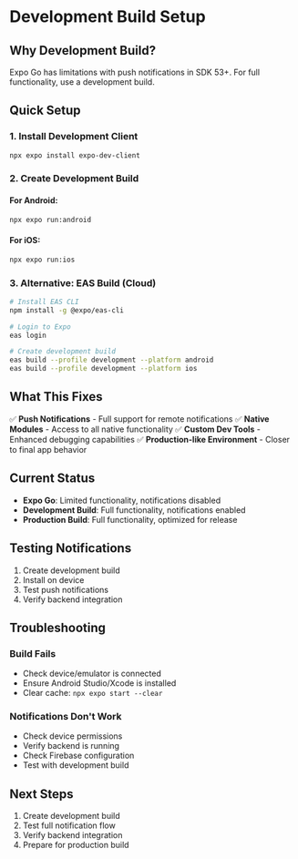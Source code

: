 # Development Build Setup

## Why Development Build?

Expo Go has limitations with push notifications in SDK 53+. For full functionality, use a development build.

## Quick Setup

### 1. Install Development Client
```bash
npx expo install expo-dev-client
```

### 2. Create Development Build

#### For Android:
```bash
npx expo run:android
```

#### For iOS:
```bash
npx expo run:ios
```

### 3. Alternative: EAS Build (Cloud)
```bash
# Install EAS CLI
npm install -g @expo/eas-cli

# Login to Expo
eas login

# Create development build
eas build --profile development --platform android
eas build --profile development --platform ios
```

## What This Fixes

✅ **Push Notifications** - Full support for remote notifications
✅ **Native Modules** - Access to all native functionality
✅ **Custom Dev Tools** - Enhanced debugging capabilities
✅ **Production-like Environment** - Closer to final app behavior

## Current Status

- **Expo Go**: Limited functionality, notifications disabled
- **Development Build**: Full functionality, notifications enabled
- **Production Build**: Full functionality, optimized for release

## Testing Notifications

1. Create development build
2. Install on device
3. Test push notifications
4. Verify backend integration

## Troubleshooting

### Build Fails
- Check device/emulator is connected
- Ensure Android Studio/Xcode is installed
- Clear cache: `npx expo start --clear`

### Notifications Don't Work
- Check device permissions
- Verify backend is running
- Check Firebase configuration
- Test with development build

## Next Steps

1. Create development build
2. Test full notification flow
3. Verify backend integration
4. Prepare for production build



